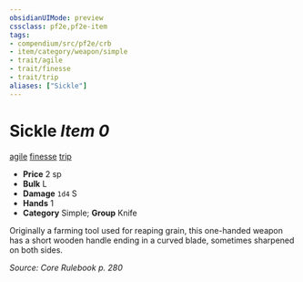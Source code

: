 ```yaml
---
obsidianUIMode: preview
cssclass: pf2e,pf2e-item
tags:
- compendium/src/pf2e/crb
- item/category/weapon/simple
- trait/agile
- trait/finesse
- trait/trip
aliases: ["Sickle"]
---
```

# Sickle *Item 0*  
[agile](../../../Rules/traits/agile.md)  [finesse](../../../Rules/traits/finesse.md)  [trip](../../../Rules/traits/trip.md)  

- **Price** 2 sp
- **Bulk** L
- **Damage** `1d4` S
- **Hands** 1
- **Category** Simple; **Group** Knife 

Originally a farming tool used for reaping grain, this one-handed weapon has a short wooden handle ending in a curved blade, sometimes sharpened on both sides.

*Source: Core Rulebook p. 280*